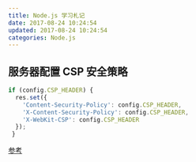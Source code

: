 ```yaml
---
title: Node.js 学习札记
date: 2017-08-24 10:24:54
updated: 2017-08-24 10:24:54
categories: Node.js
---
```


## 服务器配置 CSP 安全策略
```js
if (config.CSP_HEADER) {
  res.set({
    'Content-Security-Policy': config.CSP_HEADER,
    'X-Content-Security-Policy': config.CSP_HEADER,
    'X-WebKit-CSP': config.CSP_HEADER
  });
 }
```
[参考](http://segmentfault.com/a/1190000000627041)
